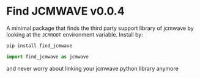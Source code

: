 # Find JCMWAVE v0.0.4
A minimal package that finds the third party support library of jcmwave by looking at the `JCMROOT` environment variable. 
Install by:

```bash
pip install find_jcmwave
```

```python
import find_jcmwave as jcmwave
```

and never worry about linking your jcmwave python library anymore